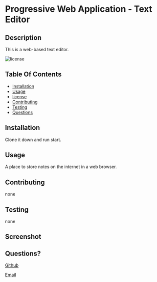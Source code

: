 # Progressive Web Application - Text Editor 
## Description

This is a web-based text editor.

![license](https://img.shields.io/badge/License-MIT-green.svg)

## Table Of Contents

* [Installation](#Installation)
* [Usage](#Usage)
* [license](#License)
* [Contributing](#Contributing)
* [Testing](#Testing)
* [Questions](#Questions)

## Installation

Clone it down and run start.

## Usage

A place to store notes on the internet in a web browser.

## Contributing

none

## Testing

none

## Screenshot



## Questions?

[Github](https://github.com/holgateb)

[Email](BHolgateFS@gmail.com)

